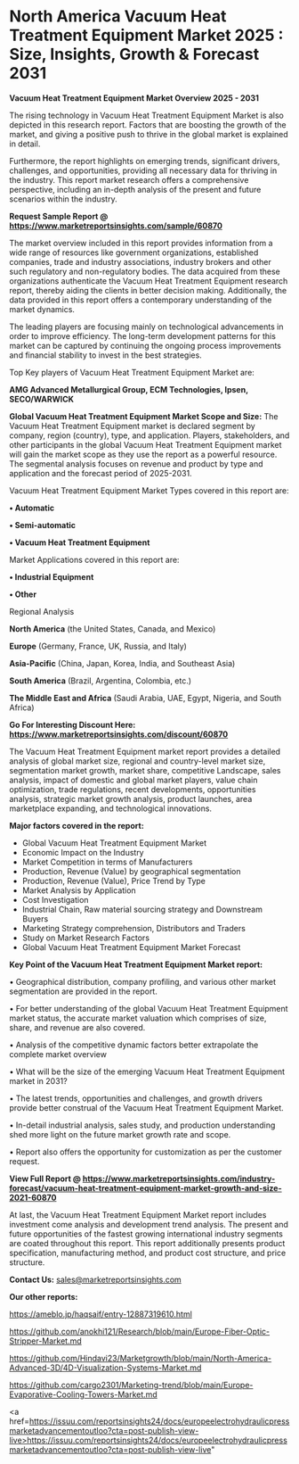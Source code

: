# North America Vacuum Heat Treatment Equipment Market 2025 : Size, Insights, Growth & Forecast 2031

<Strong> Vacuum Heat Treatment Equipment Market Overview 2025 - 2031</strong>

The rising technology in Vacuum Heat Treatment Equipment Market is also depicted in this research report. Factors that are boosting the growth of the market, and giving a positive push to thrive in the global market is explained in detail.

Furthermore, the report highlights on emerging trends, significant drivers, challenges, and opportunities, providing all necessary data for thriving in the industry. This report market research offers a comprehensive perspective, including an in-depth analysis of the present and future scenarios within the industry.

<strong>Request Sample Report @ <a href=https://www.marketreportsinsights.com/sample/60870>https://www.marketreportsinsights.com/sample/60870</a></strong>

The market overview included in this report provides information from a wide range of resources like government organizations, established companies, trade and industry associations, industry brokers and other such regulatory and non-regulatory bodies. The data acquired from these organizations authenticate the Vacuum Heat Treatment Equipment research report, thereby aiding the clients in better decision making. Additionally, the data provided in this report offers a contemporary understanding of the market dynamics.

The leading players are focusing mainly on technological advancements in order to improve efficiency. The long-term development patterns for this market can be captured by continuing the ongoing process improvements and financial stability to invest in the best strategies.

Top Key players of Vacuum Heat Treatment Equipment Market are:

<strong>AMG Advanced Metallurgical Group, ECM Technologies, Ipsen, SECO/WARWICK</strong>

<strong><b>Global Vacuum Heat Treatment Equipment Market Scope and Size:</b></strong>
The Vacuum Heat Treatment Equipment market is declared segment by company, region (country), type, and application. Players, stakeholders, and other participants in the global Vacuum Heat Treatment Equipment market will gain the market scope as they use the report as a powerful resource. The segmental analysis focuses on revenue and product by type and application and the forecast period of 2025-2031.

Vacuum Heat Treatment Equipment Market Types covered in this report are:

<strong>• Automatic

• Semi-automatic

• Vacuum Heat Treatment Equipment</strong>

Market Applications covered in this report are:

<strong>• Industrial Equipment

• Other</strong> 

Regional Analysis

<strong>North America</strong> (the United States, Canada, and Mexico)

<strong>Europe</strong> (Germany, France, UK, Russia, and Italy)

<strong>Asia-Pacific</strong> (China, Japan, Korea, India, and Southeast Asia)

<strong>South America</strong> (Brazil, Argentina, Colombia, etc.)

<strong>The Middle East and Africa</strong> (Saudi Arabia, UAE, Egypt, Nigeria, and South Africa)

<strong>Go For Interesting Discount Here: <a href=https://www.marketreportsinsights.com/discount/60870>https://www.marketreportsinsights.com/discount/60870</a></strong>

The Vacuum Heat Treatment Equipment market report provides a detailed analysis of global market size, regional and country-level market size, segmentation market growth, market share, competitive Landscape, sales analysis, impact of domestic and global market players, value chain optimization, trade regulations, recent developments, opportunities analysis, strategic market growth analysis, product launches, area marketplace expanding, and technological innovations.

<strong><b>Major factors covered in the report:</b></strong>
<ul>
  <li>Global Vacuum Heat Treatment Equipment Market </li>
  <li>Economic Impact on the Industry</li>
  <li>Market Competition in terms of Manufacturers</li>
  <li>Production, Revenue (Value) by geographical segmentation</li>
  <li>Production, Revenue (Value), Price Trend by Type</li>
  <li>Market Analysis by Application</li>
  <li>Cost Investigation</li>
  <li>Industrial Chain, Raw material sourcing strategy and Downstream Buyers</li>
  <li>Marketing Strategy comprehension, Distributors and Traders</li>
  <li>Study on Market Research Factors</li>
  <li>Global Vacuum Heat Treatment Equipment Market Forecast</li>
</ul>

<strong><b>Key Point of the Vacuum Heat Treatment Equipment Market report:</b></strong>

• Geographical distribution, company profiling, and various other market segmentation are provided in the report.

• For better understanding of the global Vacuum Heat Treatment Equipment market status, the accurate market valuation which comprises of size, share, and revenue are also covered.

• Analysis of the competitive dynamic factors better extrapolate the complete market overview

• What will be the size of the emerging Vacuum Heat Treatment Equipment market in 2031?

• The latest trends, opportunities and challenges, and growth drivers provide better construal of the Vacuum Heat Treatment Equipment Market.

• In-detail industrial analysis, sales study, and production understanding shed more light on the future market growth rate and scope.

• Report also offers the opportunity for customization as per the customer request.

<strong><b>View Full Report @ <a href=https://www.marketreportsinsights.com/industry-forecast/vacuum-heat-treatment-equipment-market-growth-and-size-2021-60870>https://www.marketreportsinsights.com/industry-forecast/vacuum-heat-treatment-equipment-market-growth-and-size-2021-60870</a></b></strong>


At last, the Vacuum Heat Treatment Equipment Market report includes investment come analysis and development trend analysis. The present and future opportunities of the fastest growing international industry segments are coated throughout this report. This report additionally presents product specification, manufacturing method, and product cost structure, and price structure.

<strong>Contact Us:</strong>
sales@marketreportsinsights.com

<strong>Our other reports:</strong>

<a href=https://ameblo.jp/haqsaif/entry-12887319610.html>https://ameblo.jp/haqsaif/entry-12887319610.html</a>

<a href=https://github.com/anokhi121/Research/blob/main/Europe-Fiber-Optic-Stripper-Market.md>https://github.com/anokhi121/Research/blob/main/Europe-Fiber-Optic-Stripper-Market.md</a>

<a href=https://github.com/Hindavi23/Marketgrowth/blob/main/North-America-Advanced-3D/4D-Visualization-Systems-Market.md>https://github.com/Hindavi23/Marketgrowth/blob/main/North-America-Advanced-3D/4D-Visualization-Systems-Market.md</a>

<a href=https://github.com/cargo2301/Marketing-trend/blob/main/Europe-Evaporative-Cooling-Towers-Market.md>https://github.com/cargo2301/Marketing-trend/blob/main/Europe-Evaporative-Cooling-Towers-Market.md</a>

<a href=https://issuu.com/reportsinsights24/docs/europeelectrohydraulicpressmarketadvancementoutloo?cta=post-publish-view-live>https://issuu.com/reportsinsights24/docs/europeelectrohydraulicpressmarketadvancementoutloo?cta=post-publish-view-live</a>"
